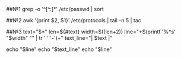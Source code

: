 ##№1
grep -o '^[^:]*' /etc/passwd | sort

##№2
awk '{print $2, $1}' /etc/protocols | tail -n 5 | tac

##№3
text="$*"
len=${#text}
width=$((len+2))
line="+$(printf '%*s' "$width" "" | tr ' ' '-')+"
text_line="| $text |"
 
echo "$line"
echo "$text_line"
echo "$line"

